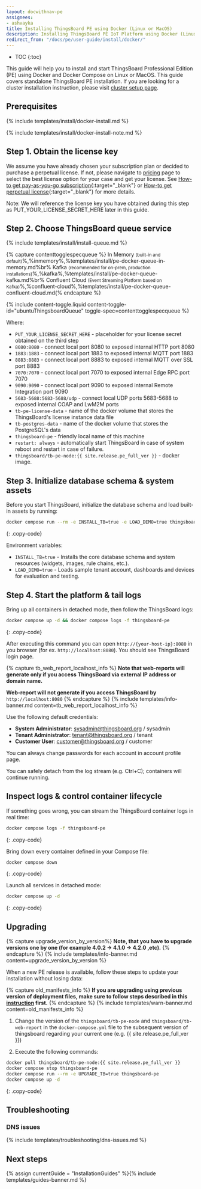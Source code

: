 ```yaml
---
layout: docwithnav-pe
assignees:
- ashvayka
title: Installing ThingsBoard PE using Docker (Linux or MacOS)
description: Installing ThingsBoard PE IoT Platform using Docker (Linux or MacOS)
redirect_from: "/docs/pe/user-guide/install/docker/"
---
```


* TOC
{:toc}


This guide will help you to install and start ThingsBoard Professional Edition (PE) using Docker and Docker Compose on Linux or MacOS. 
This guide covers standalone ThingsBoard PE installation. 
If you are looking for a cluster installation instruction, please visit [cluster setup page](/docs/user-guide/install/pe/cluster-setup/).  

## Prerequisites

{% include templates/install/docker-install.md %}

{% include templates/install/docker-install-note.md %}

## Step 1. Obtain the license key 

We assume you have already chosen your subscription plan or decided to purchase a perpetual license. 
If not, please navigate to [pricing](/pricing/) page to select the best license option for your case and get your license. 
See [How-to get pay-as-you-go subscription](https://www.youtube.com/watch?v=dK-QDFGxWek){:target="_blank"} or [How-to get perpetual license](https://www.youtube.com/watch?v=GPe0lHolWek){:target="_blank"} for more details.

Note: We will reference the license key you have obtained during this step as PUT_YOUR_LICENSE_SECRET_HERE later in this guide.

## Step 2. Choose ThingsBoard queue service

{% include templates/install/install-queue.md %}

{% capture contenttogglespecqueue %}
In Memory <small>(built-in and default)</small>%,%inmemory%,%templates/install/pe-docker-queue-in-memory.md%br%
Kafka <small>(recommended for on-prem, production installations)</small>%,%kafka%,%templates/install/pe-docker-queue-kafka.md%br%
Confluent Cloud <small>(Event Streaming Platform based on Kafka)</small>%,%confluent-cloud%,%templates/install/pe-docker-queue-confluent-cloud.md{% endcapture %}

{% include content-toggle.liquid content-toggle-id="ubuntuThingsboardQueue" toggle-spec=contenttogglespecqueue %}

Where:

- `PUT_YOUR_LICENSE_SECRET_HERE` - placeholder for your license secret obtained on the third step
- `8080:8080`            - connect local port 8080 to exposed internal HTTP port 8080
- `1883:1883`            - connect local port 1883 to exposed internal MQTT port 1883
- `8883:8883`            - connect local port 8883 to exposed internal MQTT over SSL port 8883
- `7070:7070`            - connect local port 7070 to exposed internal Edge RPC port 7070
- `9090:9090`            - connect local port 9090 to exposed internal Remote Integration port 9090
- `5683-5688:5683-5688/udp`            - connect local UDP ports 5683-5688 to exposed internal COAP and LwM2M ports
- `tb-pe-license-data`   - name of the docker volume that stores the ThingsBoard's license instance data file
- `tb-postgres-data`   - name of the docker volume that stores the PostgreSQL's data
- `thingsboard-pe`             - friendly local name of this machine
- `restart: always`        - automatically start ThingsBoard in case of system reboot and restart in case of failure.
- `thingsboard/tb-pe-node:{{ site.release.pe_full_ver }}`          - docker image.

## Step 3. Initialize database schema & system assets

Before you start ThingsBoard, initialize the database schema and load built-in assets by running:   

```bash
docker compose run --rm -e INSTALL_TB=true -e LOAD_DEMO=true thingsboard-pe
```
{: .copy-code}

Environment variables:

- `INSTALL_TB=true` - Installs the core database schema and system resources (widgets, images, rule chains, etc.).
- `LOAD_DEMO=true` - Loads sample tenant account, dashboards and devices for evaluation and testing.

## Step 4. Start the platform & tail logs

Bring up all containers in detached mode, then follow the ThingsBoard logs:

```bash
docker compose up -d && docker compose logs -f thingsboard-pe
```
{: .copy-code}

After executing this command you can open `http://{your-host-ip}:8080` in you browser (for ex. `http://localhost:8080`). You should see ThingsBoard login page.

{% capture tb_web_report_localhost_info %}
**Note that web-reports will generate only if you access ThingsBoard via external IP address or domain name.**

**Web-report will not generate if you access ThingsBoard by** `http://localhost:8080`
{% endcapture %}
{% include templates/info-banner.md content=tb_web_report_localhost_info %}

Use the following default credentials:

- **System Administrator**: sysadmin@thingsboard.org / sysadmin
- **Tenant Administrator**: tenant@thingsboard.org / tenant
- **Customer User**: customer@thingsboard.org / customer
    
You can always change passwords for each account in account profile page.

You can safely detach from the log stream (e.g. Ctrl+C); containers will continue running.

## Inspect logs & control container lifecycle

If something goes wrong, you can stream the ThingsBoard container logs in real time:

```bash
docker compose logs -f thingsboard-pe
```
{: .copy-code}

Bring down every container defined in your Compose file:

```bash
docker compose down
```
{: .copy-code}

Launch all services in detached mode:

```bash
docker compose up -d
```
{: .copy-code}

## Upgrading
{% capture upgrade_version_by_version%}
**Note, that you have to upgrade versions one by one (for example 4.0.2 -> 4.1.0 -> 4.2.0 ,etc).**
{% endcapture %}
{% include templates/info-banner.md content=upgrade_version_by_version %}

When a new PE release is available, follow these steps to update your installation without losing data:

{% capture old_manifests_info %}
**If you are upgrading using previous version of deployment files, make sure to follow steps described in this [instruction](/docs/user-guide/install/pe/old-docker-migrate/) first.**
{% endcapture %}
{% include templates/warn-banner.md content=old_manifests_info %}

1. Change the version of the `thingsboard/tb-pe-node` and `thingsboard/tb-web-report` in the `docker-compose.yml` file to the subsequent version of thingsboard regarding your current one (e.g. {{ site.release.pe_full_ver }}) 

2. Execute the following commands:
 
```bash
docker pull thingsboard/tb-pe-node:{{ site.release.pe_full_ver }}
docker compose stop thingsboard-pe
docker compose run --rm -e UPGRADE_TB=true thingsboard-pe
docker compose up -d
```
{: .copy-code}

## Troubleshooting

### DNS issues

{% include templates/troubleshooting/dns-issues.md %}

## Next steps

{% assign currentGuide = "InstallationGuides" %}{% include templates/guides-banner.md %}
